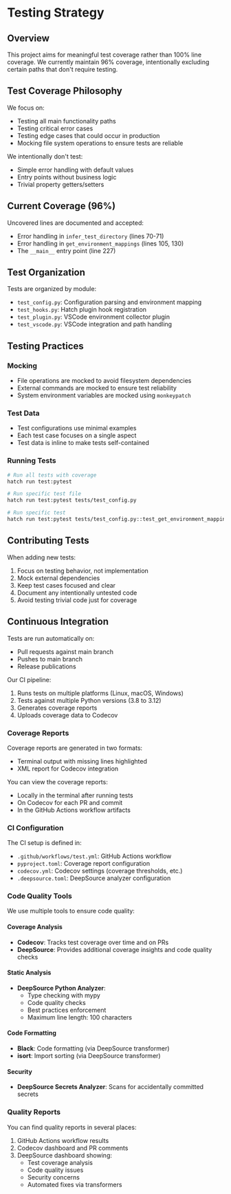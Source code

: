 # Testing Strategy

## Overview

This project aims for meaningful test coverage rather than 100% line coverage. We currently maintain 96% coverage, intentionally excluding certain paths that don't require testing.

## Test Coverage Philosophy

We focus on:
- Testing all main functionality paths
- Testing critical error cases
- Testing edge cases that could occur in production
- Mocking file system operations to ensure tests are reliable

We intentionally don't test:
- Simple error handling with default values
- Entry points without business logic
- Trivial property getters/setters

## Current Coverage (96%)

Uncovered lines are documented and accepted:
- Error handling in `infer_test_directory` (lines 70-71)
- Error handling in `get_environment_mappings` (lines 105, 130)
- The `__main__` entry point (line 227)

## Test Organization

Tests are organized by module:
- `test_config.py`: Configuration parsing and environment mapping
- `test_hooks.py`: Hatch plugin hook registration
- `test_plugin.py`: VSCode environment collector plugin
- `test_vscode.py`: VSCode integration and path handling

## Testing Practices

### Mocking
- File operations are mocked to avoid filesystem dependencies
- External commands are mocked to ensure test reliability
- System environment variables are mocked using `monkeypatch`

### Test Data
- Test configurations use minimal examples
- Each test case focuses on a single aspect
- Test data is inline to make tests self-contained

### Running Tests

```bash
# Run all tests with coverage
hatch run test:pytest

# Run specific test file
hatch run test:pytest tests/test_config.py

# Run specific test
hatch run test:pytest tests/test_config.py::test_get_environment_mappings
```

## Contributing Tests

When adding new tests:
1. Focus on testing behavior, not implementation
2. Mock external dependencies
3. Keep test cases focused and clear
4. Document any intentionally untested code
5. Avoid testing trivial code just for coverage

## Continuous Integration

Tests are run automatically on:
- Pull requests against main branch
- Pushes to main branch
- Release publications

Our CI pipeline:
1. Runs tests on multiple platforms (Linux, macOS, Windows)
2. Tests against multiple Python versions (3.8 to 3.12)
3. Generates coverage reports
4. Uploads coverage data to Codecov

### Coverage Reports

Coverage reports are generated in two formats:
- Terminal output with missing lines highlighted
- XML report for Codecov integration

You can view the coverage reports:
- Locally in the terminal after running tests
- On Codecov for each PR and commit
- In the GitHub Actions workflow artifacts

### CI Configuration

The CI setup is defined in:
- `.github/workflows/test.yml`: GitHub Actions workflow
- `pyproject.toml`: Coverage report configuration
- `codecov.yml`: Codecov settings (coverage thresholds, etc.)
- `.deepsource.toml`: DeepSource analyzer configuration

### Code Quality Tools

We use multiple tools to ensure code quality:

#### Coverage Analysis
- **Codecov**: Tracks test coverage over time and on PRs
- **DeepSource**: Provides additional coverage insights and code quality checks

#### Static Analysis
- **DeepSource Python Analyzer**: 
  - Type checking with mypy
  - Code quality checks
  - Best practices enforcement
  - Maximum line length: 100 characters

#### Code Formatting
- **Black**: Code formatting (via DeepSource transformer)
- **isort**: Import sorting (via DeepSource transformer)

#### Security
- **DeepSource Secrets Analyzer**: Scans for accidentally committed secrets

### Quality Reports

You can find quality reports in several places:
1. GitHub Actions workflow results
2. Codecov dashboard and PR comments
3. DeepSource dashboard showing:
   - Test coverage analysis
   - Code quality issues
   - Security concerns
   - Automated fixes via transformers
